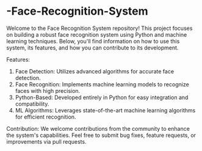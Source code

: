 # -Face-Recognition-System

Welcome to the Face Recognition System repository! This project focuses on building a robust face recognition system using Python and machine learning techniques. Below, you'll find information on how to use this system, its features, and how you can contribute to its development.

Features:
1) Face Detection: Utilizes advanced algorithms for accurate face detection.
2) Face Recognition: Implements machine learning models to recognize faces with high precision.
3) Python-Based: Developed entirely in Python for easy integration and compatibility.
4) ML Algorithms: Leverages state-of-the-art machine learning algorithms for efficient recognition.

Contribution:
We welcome contributions from the community to enhance the system's capabilities. Feel free to submit bug fixes, feature requests, or improvements via pull requests.
